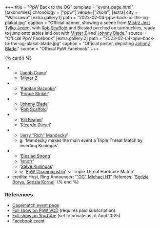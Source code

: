 +++
title = "PpW Back to the OG"
template = "event_page.html"
[taxonomies]
chronology = ["ppw"]
venue=["2kola"]
[extra]
city = "Warszawa"
[extra.gallery.1]
path = "2023-02-04-ppw-back-to-the-og-plakat.jpg"
caption = "Official banner, showing a scene from [Mistrz Jest Tylko Jeden](@/e/ppw/2022-03-12-ppw-mistrz-jest-tylko-jeden.md), with [Rob Scaffold](@/w/rob-scaffold.md) and Biesiad perched on turnbuckles, ready to jump onto tables laid out with [Mister Z](@/w/mister-z.md) and [Johnny Blade](@/w/johnny-blade.md)."
source = "Official PpW Facebook"
[extra.gallery.2]
path = "2023-02-04-ppw-back-to-the-og-plakat-blade.jpg"
caption = "Official poster, depicting [Johnny Blade](@/w/johnny-blade.md)."
source = "Official PpW Facebook"
+++

{% card() %}
- - '[Jacob Crane](@/w/jacob-crane.md)'
  - '[Mister Z](@/w/mister-z.md)'
- - '[Kapitan Bazooka](@/w/kapitan-bazooka.md)'
  - '[Prince Striker](@/w/royal-striker.md)'
- - '[Johnny Blade](@/w/johnny-blade.md)'
  - '[Rob Scaffold](@/w/rob-scaffold.md)'
- - '[Bill Feager](@/w/feager.md)'
  - '[Ricardo Diesel](@/w/ricardo-diesel.md)'
- - '[Jerry "Rich" Mandecky](@/w/jerry-mandecky.md)'
  - g: 'Mandecky makes the main event a Triple Threat Match by inserting Kuningas'
- - '[Biesiad Strong](@/w/biesiad.md)'
  - '[Isnorr](@/w/isnorr.md)'
  - '[Steve Kuningas](@/w/steve-kuningas.md)'
  - c: '[PpW Championship](@/c/ppw-championship.md)'
    s: 'Triple Threat Hardcore Match'
- credits:
    Host, Ring Announcer: '["OG" Michael HT](@/w/michael-ht.md)'
    Referees: '[Sędzia Borys](@/w/sedzia-borys.md), [Sędzia Kornel](@/w/sedzia-kornel.md)'
{% end %}

### References

* [Cagematch event page](https://www.cagematch.net/?id=1&nr=388621)
* [Full show on PpW VOD](https://ppw-ewenementpl.vhx.tv/ppw-full-shows-dvd-version/season:2/videos/back-2-the-og-23-rare-edition) (requires paid subscription)
* [Full show on YouTube](https://www.youtube.com/watch?v=5Puisr-qsF0) (set to private as of April 2025)
* [Facebook event](https://www.facebook.com/events/671650544511110/)

